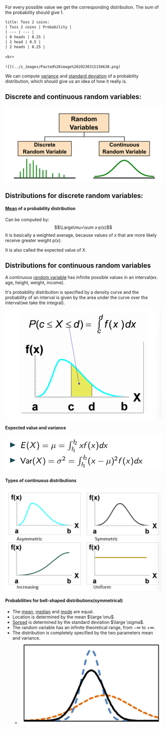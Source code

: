For every possible value we get the corresponding distribution.
The sum of the probability should give 1.

```ad-example
title: Toss 2 coins:
| Toss 2 coins | Probability |
| --- | --- |
| 0 heads | 0.25 |
| 1 head | 0.5 |
| 2 heads | 0.25 |

<br>

![](../z_images/Pasted%20image%2020230315150630.png)
```

We can compute [variance](../Statistics/Variance.md) and [standard deviation](../Statistics/Standard%20Deviation.md) of a probability distribution, which should give us an idea of how it really is.

## Discrete and continuous random variables:

![](../z_images/Pasted%20image%2020230315151024.png)

## Distributions for discrete random variables:

#### [Mean](../Statistics/Mean.md) of a probability distribution

Can be computed by:
$$\Large\mu=\sum x·p(x)$$
It is basically a weighted average, because values of x that are more likely receive greater weight p(x).

It is also called the expected value of X.


## Distributions for continuous random variables

A continuous [random variable](Random%20variable.md) has infinite possible values in an interval(ex. age, height, weight, income).

It's probability distribution is specified by a density curve and the probability of an interval is given by the area under the curve over the interval(we take the integral).

![](../z_images/Pasted%20image%2020230315151714.png)

#### Expected value and variance

![](../z_images/Pasted%20image%2020230315152117.png)

#### Types of continuous distributions

![](../z_images/Pasted%20image%2020230315151735.png)


#### Probabilities for bell-shaped distributions(symmetrical)

- The [mean](../Statistics/Mean.md), [median](../Statistics/Median.md) and [mode](../Statistics/Mode.md) are equal.
- Location is determined by the mean $\large \mu$.
- [Spread](../Statistics/Spread.md) is determined by the standard deviation $\large \sigma$.
- The random variable has an infinite theoretical range, from $-\infty$ to $+\infty$.
- The distribution is completely specified by the two parameters mean and variance.
	- ![](../z_images/Pasted%20image%2020230315152851.png)
